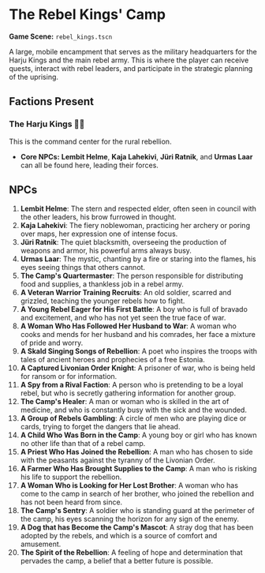 # The Rebel Kings' Camp

**Game Scene:** `rebel_kings.tscn`

A large, mobile encampment that serves as the military headquarters for the Harju Kings and the main rebel army. This is where the player can receive quests, interact with rebel leaders, and participate in the strategic planning of the uprising.

## Factions Present

### The Harju Kings ✊🏻
This is the command center for the rural rebellion.
-   **Core NPCs:** **Lembit Helme**, **Kaja Lahekivi**, **Jüri Ratnik**, and **Urmas Laar** can all be found here, leading their forces.

## NPCs

1.  **Lembit Helme**: The stern and respected elder, often seen in council with the other leaders, his brow furrowed in thought.
2.  **Kaja Lahekivi**: The fiery noblewoman, practicing her archery or poring over maps, her expression one of intense focus.
3.  **Jüri Ratnik**: The quiet blacksmith, overseeing the production of weapons and armor, his powerful arms always busy.
4.  **Urmas Laar**: The mystic, chanting by a fire or staring into the flames, his eyes seeing things that others cannot.
5.  **The Camp's Quartermaster**: The person responsible for distributing food and supplies, a thankless job in a rebel army.
6.  **A Veteran Warrior Training Recruits**: An old soldier, scarred and grizzled, teaching the younger rebels how to fight.
7.  **A Young Rebel Eager for His First Battle**: A boy who is full of bravado and excitement, and who has not yet seen the true face of war.
8.  **A Woman Who Has Followed Her Husband to War**: A woman who cooks and mends for her husband and his comrades, her face a mixture of pride and worry.
9.  **A Skald Singing Songs of Rebellion**: A poet who inspires the troops with tales of ancient heroes and prophecies of a free Estonia.
10. **A Captured Livonian Order Knight**: A prisoner of war, who is being held for ransom or for information.
11. **A Spy from a Rival Faction**: A person who is pretending to be a loyal rebel, but who is secretly gathering information for another group.
12. **The Camp's Healer**: A man or woman who is skilled in the art of medicine, and who is constantly busy with the sick and the wounded.
13. **A Group of Rebels Gambling**: A circle of men who are playing dice or cards, trying to forget the dangers that lie ahead.
14. **A Child Who Was Born in the Camp**: A young boy or girl who has known no other life than that of a rebel camp.
15. **A Priest Who Has Joined the Rebellion**: A man who has chosen to side with the peasants against the tyranny of the Livonian Order.
16. **A Farmer Who Has Brought Supplies to the Camp**: A man who is risking his life to support the rebellion.
17. **A Woman Who is Looking for Her Lost Brother**: A woman who has come to the camp in search of her brother, who joined the rebellion and has not been heard from since.
18. **The Camp's Sentry**: A soldier who is standing guard at the perimeter of the camp, his eyes scanning the horizon for any sign of the enemy.
19. **A Dog that has Become the Camp's Mascot**: A stray dog that has been adopted by the rebels, and which is a source of comfort and amusement.
20. **The Spirit of the Rebellion**: A feeling of hope and determination that pervades the camp, a belief that a better future is possible.
